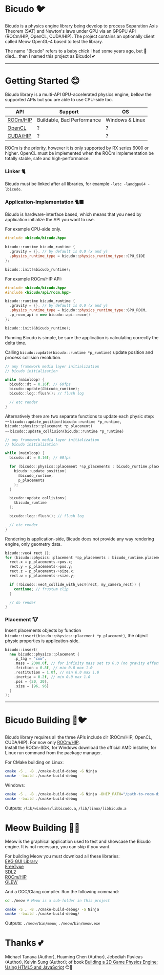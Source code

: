 # Bicudo 🐦

Bicudo is a physics engine library being develop to process Separation Axis Theorem (SAT) and Newton's laws under GPU via an GPGPU API (ROCm/HIP, OpenCL, CUDA/HIP). The project contains an optionally client called Meow OpenGL-4 based to test the library.

The name "Bicudo" refers to a baby chick I had some years ago, but 🐤 died... then I named this project as Bicudo! 💕

---

# Getting Started 😊

Bicudo library is a multi-API GPU-accelerated physics engine, bellow the supported APIs but you are able to use CPU-side too.

| API | Support | OS |
| --- | --- | --- |
| [ROCm/HIP](https://github.com/ROCm/HIP) | Buildable, Bad Performance | Windows & Linux |
| [OpenCL](https://github.com/KhronosGroup/OpenCL-SDK) | ? | ? |
| [CUDA/HIP](https://github.com/ROCm/HIP) | ? | ? |

ROCm is the priority, however it is only supported by RX series 6000 or higher. OpenCL must be implemented when the ROCm implementation be totally stable, safe and high-performance.

### Linker 🐈

Bicudo must be linked after all libraries, for example `-letc -lamdgpu64 -lbicudo`.

### Application-Implementation 🐈‍⬛

Bicudo is hardware-interface based, which means that you need by application initialize the API you want to use.

For example CPU-side only.
```C++
#include <bicudo/bicudo.hpp>

bicudo::runtime bicudo_runtime {
  .gravity = {}, // by default is 0.0 (x and y)
  .physics_runtime_type = bicudo::physics_runtime_type::CPU_SIDE
};

bicudo::init(&bicudo_runtime);
```

For example ROCm/HIP API:
```C++
#include <bicudo/bicudo.hpp>
#include <bicudo/api/rocm.hpp>

bicudo::runtime bicudo_runtime {
  .gravity = {}, // by default is 0.0 (x and y)
  .physics_runtime_type = bicudo::physics_runtime_type::GPU_ROCM,
  .p_rocm_api = new bicudo::api::rocm()
};

bicudo::init(&bicudo_runtime);
```

Running Bicudo is simple, be sure the application is calculating correctly the delta time.

Calling `bicudo::update(bicudo::runtime *p_runtime)` update position and process collision resolution.  
```C++
// any framework media layer initialization
// bicudo initialization

while (mainloop) {
  bicudo::dt = 0.16f; // 60fps
  bicudo::update(&bicudo_runtime);
  bicudo::log::flush(); // flush log

  // etc render
}
```

Alternatively there are two separate functions to update each physic step:  
-- `bicudo::update_position(bicudo::runtime *p_runtime, bicudo::physics::placement *p_placement)`  
-- `bicudo::update_collision(bicudo::runtime *p_runtime)`

```C++
// any framework media layer initialization
// bicudo initialization

while (mainloop) {
  bicudo::dt = 0.16f; // 60fps

  for (bicudo::physics::placement *&p_placements : bicudo_runtime.placement_list) {
    bicudo::update_position(
      &bicudo_runtime,
      p_placements
    );
  }

  bicudo::update_collisions(
    &bicudo_runtime
  );

  bicudo::log::flush(); // flush log

  // etc render
}
```

Rendering is application-side, Bicudo does not provide any way rendering engine, only geometry data.

```C++
bicudo::vec4 rect {};
for (bicudo::physics::placement *&p_placements : bicudo_runtime.placement_list) {
  rect.x = p_placements->pos.x;
  rect.y = p_placements->pos.y;
  rect.z = p_placements->size.x;
  rect.w = p_placements->size.y;

  if (!bicudo::vec4_collide_with_vec4(rect, my_camera_rect)) {
    continue; // frustum clip
  }

  // do render
}
```

### Placement 🐮

Insert placements objects by function `bicudo::insert(bicudo::physics::placement *p_placement)`, the object physic properties is application-side.

```C++
bicudo::insert(
  new bicudo::physics::placement {
    .p_tag = "cow",
    .mass = 2000.0f, // for infinity mass set to 0.0 (no gravity effect).
    .friction = 0.8f, // min 0.0 max 1.0
    .restitution = 1.0f, // min 0.0 max 1.0
    .inertia = 0.2f, // min 0.0 max 1.0
    .pos = {20, 20},
    .size = {96, 96}
  }
);
```

---

# Bicudo Building 🔧🐦

Bicudo library requires all the three APIs include dir (ROCm/HIP, OpenCL, CUDA/HIP). For now only [ROCm/HIP](https://github.com/ROCm/HIP).  
Install the ROCm-SDK, for Windows download the official AMD installer, for Linux run command from the package manager.

For CMake building on Linux:
```sh
cmake -S . -B ./cmake-build-debug -G Ninja
cmake --build ./cmake-build-debug
```

Windows:
```sh
cmake -S . -B ./cmake-build-debug -G Ninja -DHIP_PATH="/path-to-rocm-dir/AMD/ROCm/x.x/"
cmake --build ./cmake-build-debug
```

Outputs: `/lib/windows/libbicudo.a`, `/lib/linux/libbicudo.a`

# Meow Building 🔧🐱

Meow is the graphical application used to test and showcase the Bicudo engine. It is not necessary, you can skip if you want.

For building Meow you must download all these libraries:  
[EKG GUI Library](https://github.com/vokegpu/ekg-ui-library)  
[FreeType](http://freetype.org/)  
[SDL2](https://www.libsdl.org/)  
[ROCm/HIP](https://github.com/ROCm/HIP)  
[GLEW](https://glew.sourceforge.net/)  

And a GCC/Clang compiler.
Run the following command:

```sh
cd ./meow # Meow is a sub-folder in this project

cmake -S . -B ./cmake-build-debug/ -G Ninja
cmake --build ./cmake-build-debug/
```

Outputs: `./meow/bin/meow`, `./meow/bin/meow.exe`

# Thanks 💕

Michael Tanaya (Author), Huaming Chen (Author), Jebediah Pavleas (Author), Kelvin Sung (Author); of book [Building a 2D Game Physics Engine: Using HTML5 and JavaScript](https://www.amazon.com/Building-Game-Physics-Engine-JavaScript/dp/1484225821) 😊🐄


